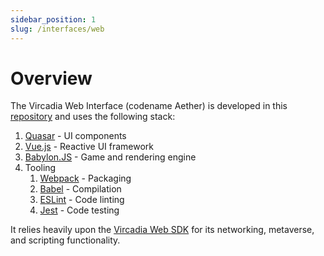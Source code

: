```yaml
---
sidebar_position: 1
slug: /interfaces/web
---
```


# Overview

The Vircadia Web Interface (codename Aether) is developed in this [repository](https://github.com/vircadia/vircadia-web) and uses the following stack:

1. [Quasar](https://quasar.dev/) - UI components
1. [Vue.js](https://v3.vuejs.org/) - Reactive UI framework
1. [Babylon.JS](https://www.babylonjs.com/) - Game and rendering engine
1. Tooling
    1. [Webpack](https://webpack.js.org/) - Packaging
    1. [Babel](https://babeljs.io/) - Compilation
    1. [ESLint](https://eslint.org/) - Code linting
    1. [Jest](https://jestjs.io/) - Code testing

It relies heavily upon the [Vircadia Web SDK](../../sdks/web/) for its networking, metaverse, and scripting functionality.
